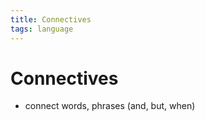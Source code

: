 ```yaml
---
title: Connectives
tags: language
---
```


# Connectives
- connect words, phrases (and, but, when)












































